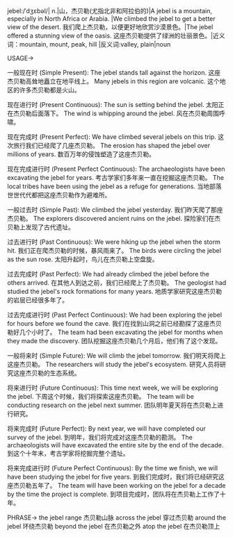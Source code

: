 jebel:/ˈdʒɛbəl/| n.|山，杰贝勒(尤指北非和阿拉伯的)|A jebel is a mountain, especially in North Africa or Arabia. |We climbed the jebel to get a better view of the desert. 我们爬上杰贝勒，以便更好地欣赏沙漠景色。|The jebel offered a stunning view of the oasis. 这座杰贝勒提供了绿洲的壮丽景色。|近义词：mountain, mount, peak, hill |反义词:valley, plain|noun


USAGE->

一般现在时 (Simple Present):
The jebel stands tall against the horizon. 这座杰贝勒高耸地矗立在地平线上。
Many jebels in this region are volcanic. 这个地区的许多杰贝勒都是火山。


现在进行时 (Present Continuous):
The sun is setting behind the jebel. 太阳正在杰贝勒后面落下。
The wind is whipping around the jebel. 风在杰贝勒周围呼啸。


现在完成时 (Present Perfect):
We have climbed several jebels on this trip.  这次旅行我们已经爬了几座杰贝勒。
The erosion has shaped the jebel over millions of years.  数百万年的侵蚀塑造了这座杰贝勒。


现在完成进行时 (Present Perfect Continuous):
The archaeologists have been excavating the jebel for years. 考古学家们多年来一直在挖掘这座杰贝勒。
The local tribes have been using the jebel as a refuge for generations. 当地部落世世代代都把这座杰贝勒作为避难所。


一般过去时 (Simple Past):
We climbed the jebel yesterday. 我们昨天爬了那座杰贝勒。
The explorers discovered ancient ruins on the jebel. 探险家们在杰贝勒上发现了古代遗址。


过去进行时 (Past Continuous):
We were hiking up the jebel when the storm hit. 我们正在爬杰贝勒的时候，暴风雨来了。
The birds were circling the jebel as the sun rose. 太阳升起时，鸟儿在杰贝勒上空盘旋。


过去完成时 (Past Perfect):
We had already climbed the jebel before the others arrived. 在其他人到达之前，我们已经爬上了杰贝勒。
The geologist had studied the jebel's rock formations for many years. 地质学家研究这座杰贝勒的岩层已经很多年了。


过去完成进行时 (Past Perfect Continuous):
We had been exploring the jebel for hours before we found the cave. 我们在找到山洞之前已经勘探了这座杰贝勒好几个小时了。
The team had been excavating the jebel for months when they made the discovery.  团队挖掘这座杰贝勒几个月后，他们有了这个发现。


一般将来时 (Simple Future):
We will climb the jebel tomorrow. 我们明天将爬上这座杰贝勒。
The researchers will study the jebel's ecosystem. 研究人员将研究这座杰贝勒的生态系统。


将来进行时 (Future Continuous):
This time next week, we will be exploring the jebel. 下周这个时候，我们将探索这座杰贝勒。
The team will be conducting research on the jebel next summer.  团队明年夏天将在杰贝勒上进行研究。


将来完成时 (Future Perfect):
By next year, we will have completed our survey of the jebel. 到明年，我们将完成对这座杰贝勒的勘测。
The archaeologists will have excavated the entire site by the end of the decade. 到这个十年末，考古学家将挖掘完整个遗址。


将来完成进行时 (Future Perfect Continuous):
By the time we finish, we will have been studying the jebel for five years. 到我们完成时，我们将已经研究这座杰贝勒五年了。
The team will have been working on the jebel for a decade by the time the project is complete. 到项目完成时，团队将在杰贝勒上工作了十年。


PHRASE->
the jebel range  杰贝勒山脉
across the jebel  穿过杰贝勒
around the jebel  环绕杰贝勒
beyond the jebel  在杰贝勒之外
atop the jebel  在杰贝勒顶上
